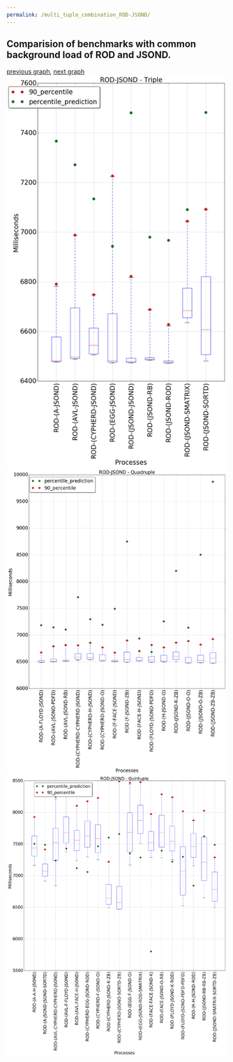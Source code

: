 ```yaml
---
permalink: /multi_tuple_combination_ROD-JSOND/
---
```



## Comparision of benchmarks with common background load of ROD and JSOND.

[previous graph](../multi_tuple_combination_ROD-H/), [next graph](../multi_tuple_combination_ROD-K/)
![graph figure](./images/triple/ROD/ROD-JSOND_box.png)![graph figure](./images/quadruple/ROD/ROD-JSOND_box.png)![graph figure](./images/quintuple/ROD/ROD-JSOND_box.png)